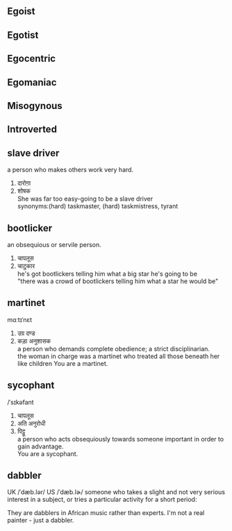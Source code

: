 ## Egoist
## Egotist
## Egocentric 
## Egomaniac 
## Misogynous
## Introverted

## slave driver
a person who makes others work very hard.
1. दारोग़ा
2. शोषक <br />
She was far too easy-going to be a slave driver <br />
synonyms:(hard) taskmaster, (hard) taskmistress, tyrant

## bootlicker 
an obsequious or servile person.
1. चापलूस
2. चाटुकार <br />
he's got bootlickers telling him what a big star he's going to be <br />
"there was a crowd of bootlickers telling him what a star he would be" 

## martinet
mɑːtɪˈnɛt
1. उग्र दण्ड
2. कड़ा अनुशासक <br />
a person who demands complete obedience; a strict disciplinarian. <br />
the woman in charge was a martinet who treated all those beneath her like children
You are a martinet. 

## sycophant
/ˈsɪkəfant
1. चापलूस
2. अति अनुरोधी
1. पिट्ठू <br />
a person who acts obsequiously towards someone important in order to gain advantage. <br />
You are a sycophant. 

## dabbler
UK /ˈdæb.lər/ US /ˈdæb.lɚ/
someone who takes a slight and not very serious interest in a subject, or tries a particular activity for a short period:

They are dabblers in African music rather than experts.
I'm not a real painter - just a dabbler.
